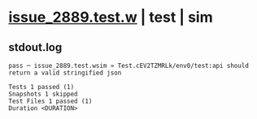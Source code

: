 # [issue_2889.test.w](../../../../../examples/tests/valid/issue_2889.test.w) | test | sim

## stdout.log
```log
pass ─ issue_2889.test.wsim » Test.cEV2TZMRLk/env0/test:api should return a valid stringified json

Tests 1 passed (1)
Snapshots 1 skipped
Test Files 1 passed (1)
Duration <DURATION>
```

